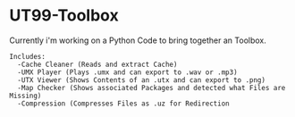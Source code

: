 # UT99-Toolbox
Currently i'm working on a Python Code to bring together an Toolbox.
```
Includes:
  -Cache Cleaner (Reads and extract Cache)
  -UMX Player (Plays .umx and can export to .wav or .mp3)
  -UTX Viewer (Shows Contents of an .utx and can export to .png)
  -Map Checker (Shows associated Packages and detected what Files are Missing)
  -Compression (Compresses Files as .uz for Redirection
```
